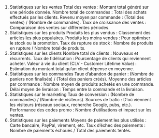 1. Statistiques sur les ventes
Total des ventes : Montant total généré sur une période donnée.
Nombre total de commandes : Total des achats effectués par les clients.
Revenu moyen par commande : (Total des ventes) / (Nombre de commandes).
Taux de croissance des ventes : Comparaison des ventes sur différentes périodes.
2. Statistiques sur les produits
Produits les plus vendus : Classement des articles les plus populaires.
Produits les moins vendus : Pour optimiser le stock ou la promotion.
Taux de rupture de stock : Nombre de produits en rupture / Nombre total de produits.
3. Statistiques sur les clients
Nombre total de clients : Nouveaux et récurrents.
Taux de fidélisation : Pourcentage de clients qui reviennent acheter.
Valeur à vie du client (CLV - Customer Lifetime Value) : Estimation du montant total qu’un client dépense en moyenne.
4. Statistiques sur les commandes
Taux d’abandon de panier : (Nombre de paniers non finalisés) / (Total des paniers créés).
Moyenne des articles par commande : Nombre moyen de produits achetés en une commande.
Délai moyen de livraison : Temps entre la commande et la livraison.
5. Statistiques sur le marketing
Taux de conversion : (Nombre de commandes) / (Nombre de visiteurs).
Sources de trafic : D'où viennent les visiteurs (réseaux sociaux, recherche Google, pubs, etc.).
Performance des codes promo : Nombre d’utilisations et impact sur les ventes.
6. Statistiques sur les paiements
Moyens de paiement les plus utilisés : Carte bancaire, PayPal, virement, etc.
Taux d’échec des paiements : Nombre de paiements échoués / Total des paiements tentés.